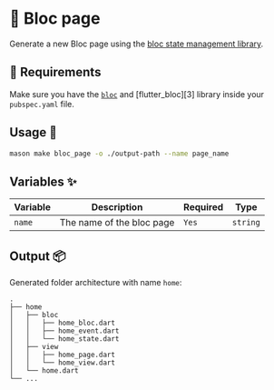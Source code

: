# 🧱 Bloc page

Generate a new Bloc page using the [bloc state management library][1].

## 🚧 Requirements

Make sure you have the [`bloc`][2] and [flutter_bloc][3] library inside your `pubspec.yaml` file.

## Usage 🚀

```sh
mason make bloc_page -o ./output-path --name page_name
```

## Variables ✨

| Variable | Description                | Required   | Type     |
| -------- | -------------------------- | ---------- | -------- |
| `name`   | The name of the bloc page  | `Yes`      | `string` |

## Output 📦

Generated folder architecture with name `home`:

    .
    ├── home
    │   ├── bloc
    │   │   ├── home_bloc.dart
    │   │   ├── home_event.dart
    │   │   └── home_state.dart
    │   ├── view
    │   │   ├── home_page.dart
    │   │   └── home_view.dart
    │   └── home.dart
    └── ...

[1]: https://github.com/felangel/bloc
[2]: https://github.com/felangel/bloc/tree/master/packages/bloc
[2]: https://github.com/felangel/bloc/tree/master/packages/flutter_bloc